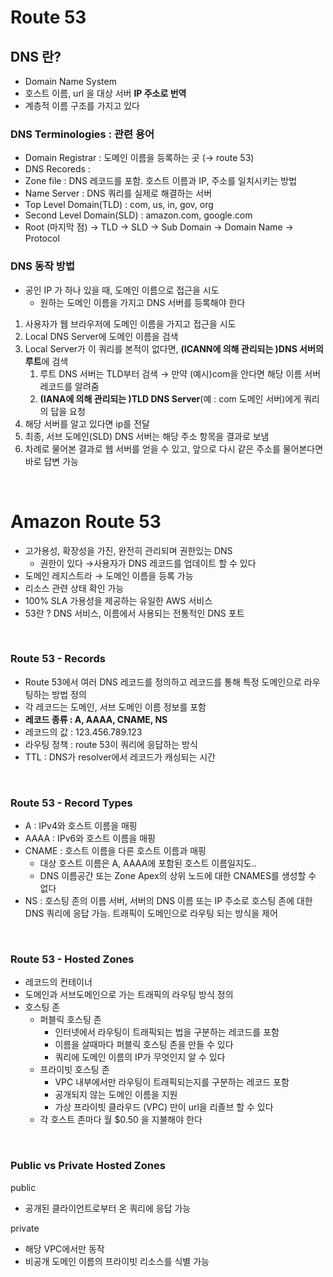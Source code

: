 # Route 53

## DNS 란?

- Domain Name System
- 호스트 이름, url 을 대상 서버 **IP 주소로 번역**
- 계층적 이름 구조를 가지고 있다

### DNS Terminologies : 관련 용어

- Domain Registrar : 도메인 이름을 등록하는 곳 (→ route 53)
- DNS Recoreds :
- Zone file : DNS 레코드를 포함. 호스트 이름과 IP, 주소를 일치시키는 방법
- Name Server : DNS 쿼리를 실제로 해결하는 서버
- Top Level Domain(TLD) : com, us, in, gov, org
- Second Level Domain(SLD) : amazon.com, google.com
- Root (마지막 점) → TLD → SLD → Sub Domain → Domain Name → Protocol

### DNS 동작 방법

- 공인 IP 가 하나 있을 때, 도메인 이름으로 접근을 시도
    - 원하는 도메인 이름을 가지고 DNS 서버를 등록해야 한다
1. 사용자가 웹 브라우저에 도메인 이름을 가지고 접근을 시도
2. Local DNS Server에 도메인 이름을 검색
3. Local Server가 이 쿼리를 본적이 없다면, **(ICANN에 의해 관리되는 )DNS 서버의 루트**에 검색
    1. 루트 DNS 서버는 TLD부터 검색 → 만약 (예시)com을 안다면 해당 이름 서버 레코드를 알려줌
    2. **(IANA에 의해 관리되는 )TLD DNS Server**(예 : com 도메인 서버)에게 쿼리의 답을 요청
4. 해당 서버를 알고 있다면 ip를 전달
5. 최종, 서브 도메인(SLD) DNS 서버는 해당 주소 항목을 결과로 보냄
6. 차례로 물어본 결과로 웹 서버를 얻을 수 있고, 앞으로 다시 같은 주소를 물어본다면 바로 답변 가능

<br>

# Amazon Route 53

- 고가용성, 확장성을 가진, 완전히 관리되며 권한있는 DNS
    - 권한이 있다 →사용자가 DNS 레코드를 업데이트 할 수 있다
- 도메인 레지스트라 → 도메인 이름을 등록 가능
- 리소스 관련 상태 확인 가능
- 100% SLA 가용성을 제공하는 유일한 AWS 서비스
- 53란 ? DNS 서비스, 이름에서 사용되는 전통적인 DNS 포트

<br>

### Route 53 - Records

- Route 53에서 여러 DNS 레코드를 정의하고 레코드를 통해 특정 도메인으로 라우팅하는 방법 정의
- 각 레코드는 도메인, 서브 도메인 이름 정보를 포함
- **레코드 종류 : A, AAAA, CNAME, NS**
- 레코드의 값 : 123.456.789.123
- 라우팅 정책 : route 53이 쿼리에 응답하는 방식
- TTL : DNS가 resolver에서 레코드가 캐싱되는 시간

<br>


### Route 53 - Record Types

- A : IPv4와 호스트 이름을 매핑
- AAAA : IPv6와 호스트 이름을 매핑
- CNAME : 호스트 이름을 다른 호스트 이름과 매핑
    - 대상 호스트 이름은 A, AAAA에 포함된 호스트 이름일지도..
    - DNS 이름공간 또는 Zone Apex의 상위 노드에 대한 CNAMES를 생성할 수 없다
- NS : 호스팅 존의 이름 서버, 서버의 DNS 이름 또는 IP 주소로 호스팅 존에 대한 DNS 쿼리에 응답 가능. 트래픽이 도메인으로 라우팅 되는 방식을 제어

<br>


### Route 53 - Hosted Zones

- 레코드의 컨테이너
- 도메인과 서브도메인으로 가는 트래픽의 라우팅 방식 정의
- 호스팅 존
    - 퍼블릭 호스팅 존
        - 인터넷에서 라우팅이 트래픽되는 법을 구분하는 레코드를 포함
        - 이름을 살때마다 퍼블릭 호스팅 존을 만들 수 있다
        - 쿼리에 도메인 이름의 IP가 무엇인지 알 수 있다
    - 프라이빗 호스팅 존
        - VPC 내부에서만 라우팅이 트래픽되는지를 구분하는 레코드 포함
        - 공개되지 않는 도메인 이름을 지원
        - 가상 프라이빗 클라우드 (VPC) 만이 url을 리졸브 할 수 있다
    - 각 호스트 존마다 월 $0.50 을 지불해야 한다

<br>

### Public vs Private Hosted Zones

public 

- 공개된 클라이언트로부터 온 쿼리에 응답 가능

private

- 해당 VPC에서만 동작
- 비공개 도메인 이름의 프라이빗 리소스를 식별 가능